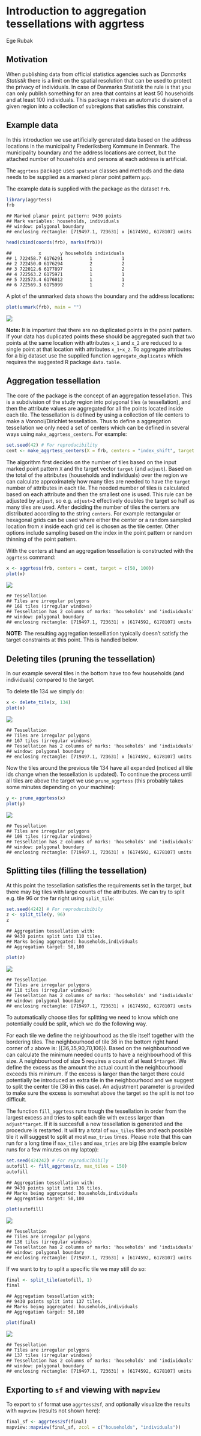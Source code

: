 Introduction to aggregation tessellations with aggrtess
================
Ege Rubak

## Motivation

When publishing data from official statistics agencies such as *Danmarks
Statistik* there is a limit on the spatial resolution that can be used
to protect the privacy of individuals. In case of Danmarks Statistik the
rule is that you can only publish something for an area that contains at
least 50 households and at least 100 individuals. This package makes an
automatic division of a given region into a collection of subregions
that satisfies this constraint.

## Example data

In this introduction we use artificially generated data based on the
address locations in the municipality Frederiksberg Kommune in Denmark.
The municipality boundary and the address locations are correct, but the
attached number of households and persons at each address is artificial.

The `aggrtess` package uses `spatstat` classes and methods and the data
needs to be supplied as a marked planar point pattern `ppp`.

The example data is supplied with the package as the dataset `frb`.

``` r
library(aggrtess)
frb
```

    ## Marked planar point pattern: 9430 points
    ## Mark variables: households, individuals 
    ## window: polygonal boundary
    ## enclosing rectangle: [719497.1, 723631] x [6174592, 6178107] units

``` r
head(cbind(coords(frb), marks(frb)))
```

    ##          x       y households individuals
    ## 1 722458.7 6176291          1           1
    ## 2 722450.0 6176294          2           2
    ## 3 722012.6 6177897          1           2
    ## 4 722563.2 6175971          1           1
    ## 5 722573.4 6176012          1           1
    ## 6 722569.3 6175999          1           2

A plot of the unmarked data shows the boundary and the address
locations:

``` r
plot(unmark(frb), main = "")
```

![](README_files/figure-gfm/unnamed-chunk-2-1.png)<!-- -->

**Note:** It is important that there are no duplicated points in the
point pattern. If your data has duplicated points these should be
aggregated such that two points at the same location with attributes
`x_1` and `x_2` are reduced to a single point at that location with
attributes `x_1+x_2`. To aggregate attributes for a big dataset use the
supplied function `aggregate_duplicates` which requires the suggested R
package `data.table`.

## Aggregation tessellation

The core of the package is the concept of an aggregation tessellation.
This is a subdivision of the study region into polygonal tiles (a
tessellation), and then the attribute values are aggregated for all the
points located inside each tile. The tessellation is defined by using a
collection of tile centers to make a Voronoi/Dirichlet tessellation.
Thus to define a aggregation tessellation we only need a set of centers
which can be defined in several ways using `make_aggrtess_centers`. For
example:

``` r
set.seed(42) # For reproducibility
cent <- make_aggrtess_centers(X = frb, centers = "index_shift", target = c(50, 100))
```

The algorithm first decides on the number of tiles based on the input
marked point pattern `X` and the target vector `target` (and `adjust`).
Based on the total of the attributes (households and individuals) over
the region we can calculate approximately how many tiles are needed to
have the `target` number of attributes in each tile. The needed number
of tiles is calculated based on each attribute and then the smallest one
is used. This rule can be adjusted by `adjust`, so e.g. `adjust=2`
effectively doubles the target so half as many tiles are used. After
deciding the number of tiles the centers are distributed according to
the string `centers`. For example rectangular or hexagonal grids can be
used where either the center or a random sampled location from `X`
inside each grid cell is chosen as the tile center. Other options
include sampling based on the index in the point pattern or random
thinning of the point pattern.

With the centers at hand an aggregation tessellation is constructed with
the `aggrtess` command:

``` r
x <- aggrtess(frb, centers = cent, target = c(50, 100))
plot(x)
```

![](README_files/figure-gfm/unnamed-chunk-4-1.png)<!-- -->

    ## Tessellation
    ## Tiles are irregular polygons
    ## 168 tiles (irregular windows)
    ## Tessellation has 2 columns of marks: 'households' and 'individuals'
    ## window: polygonal boundary
    ## enclosing rectangle: [719497.1, 723631] x [6174592, 6178107] units

**NOTE:** The resulting aggregation tesselllation typically doesn’t
satisfy the target constraints at this point. This is handled below.

## Deleting tiles (pruning the tessellation)

In our example several tiles in the bottom have too few households (and
individuals) compared to the target.

To delete tile 134 we simply do:

``` r
x <- delete_tile(x, 134)
plot(x)
```

![](README_files/figure-gfm/unnamed-chunk-5-1.png)<!-- -->

    ## Tessellation
    ## Tiles are irregular polygons
    ## 167 tiles (irregular windows)
    ## Tessellation has 2 columns of marks: 'households' and 'individuals'
    ## window: polygonal boundary
    ## enclosing rectangle: [719497.1, 723631] x [6174592, 6178107] units

Now the tiles around the previous tile 134 have all expanded (noticed
all tile ids change when the tessellation is updated). To continue the
process until all tiles are above the target we use `prune_aggrtess`
(this probably takes some minutes depending on your machine):

``` r
y <- prune_aggrtess(x)
plot(y)
```

![](README_files/figure-gfm/unnamed-chunk-6-1.png)<!-- -->

    ## Tessellation
    ## Tiles are irregular polygons
    ## 109 tiles (irregular windows)
    ## Tessellation has 2 columns of marks: 'households' and 'individuals'
    ## window: polygonal boundary
    ## enclosing rectangle: [719497.1, 723631] x [6174592, 6178107] units

## Splitting tiles (filling the tessellation)

At this point the tessellation satisfies the requirements set in the
target, but there may big tiles with large counts of the attributes. We
can try to split e.g. tile 96 or the far right using `split_tile`:

``` r
set.seed(4242) # For reproducibibily
z <- split_tile(y, 96)
z
```

    ## Aggregation tessellation with:
    ## 9430 points split into 110 tiles.
    ## Marks being aggregated: households,individuals
    ## Aggregation target: 50,100

``` r
plot(z)
```

![](README_files/figure-gfm/unnamed-chunk-7-1.png)<!-- -->

    ## Tessellation
    ## Tiles are irregular polygons
    ## 110 tiles (irregular windows)
    ## Tessellation has 2 columns of marks: 'households' and 'individuals'
    ## window: polygonal boundary
    ## enclosing rectangle: [719497.1, 723631] x [6174592, 6178107] units

To automatically choose tiles for splitting we need to know which one
potentially could be split, which we do the following way.

For each tile we define the neighbourhood as the tile itself together
with the bordering tiles. The neighbourhood of tile 36 in the bottom
right hand corner of `z` above is: \(\{36,35,90,70,106\}\). Based on the
neighbourhood we can calculate the minimum needed counts to have a
neighbourhood of this size. A neighbourhood of size 5 requires a count
of at least `5*target`. We define the excess as the amount the actual
count in the neighbourhood exceeds this minimum. If the excess is larger
than the target there could potentially be introduced an extra tile in
the neighbourhood and we suggest to split the center tile (36 in this
case). An adjustment parameter is provided to make sure the excess is
somewhat above the target so the split is not too difficult.

The function `fill_aggrtess` runs trough the tessellation in order from
the largest excess and tries to split each tile with excess larger than
`adjust*target`. If it is succesfull a new tessellation is generated and
the procedure is restarted. It will try a total of `max_tiles` tiles and
each possible tile it will suggest to split at most `max_tries` times.
Please note that this can run for a long time if `max_tiles` and
`max_tries` are big (the example below runs for a few minutes on my
laptop):

``` r
set.seed(424242) # For reproducibibily
autofill <- fill_aggrtess(z, max_tiles = 150)
autofill
```

    ## Aggregation tessellation with:
    ## 9430 points split into 136 tiles.
    ## Marks being aggregated: households,individuals
    ## Aggregation target: 50,100

``` r
plot(autofill)
```

![](README_files/figure-gfm/unnamed-chunk-8-1.png)<!-- -->

    ## Tessellation
    ## Tiles are irregular polygons
    ## 136 tiles (irregular windows)
    ## Tessellation has 2 columns of marks: 'households' and 'individuals'
    ## window: polygonal boundary
    ## enclosing rectangle: [719497.1, 723631] x [6174592, 6178107] units

If we want to try to split a specific tile we may still do so:

``` r
final <- split_tile(autofill, 1)
final
```

    ## Aggregation tessellation with:
    ## 9430 points split into 137 tiles.
    ## Marks being aggregated: households,individuals
    ## Aggregation target: 50,100

``` r
plot(final)
```

![](README_files/figure-gfm/unnamed-chunk-9-1.png)<!-- -->

    ## Tessellation
    ## Tiles are irregular polygons
    ## 137 tiles (irregular windows)
    ## Tessellation has 2 columns of marks: 'households' and 'individuals'
    ## window: polygonal boundary
    ## enclosing rectangle: [719497.1, 723631] x [6174592, 6178107] units

## Exporting to `sf` and viewing with `mapview`

To export to `sf` format use `aggrtess2sf`, and optionally visualize the
results with `mapview` (results not shown here):

``` r
final_sf <- aggrtess2sf(final)
mapview::mapview(final_sf, zcol = c("households", "individuals"))
```
